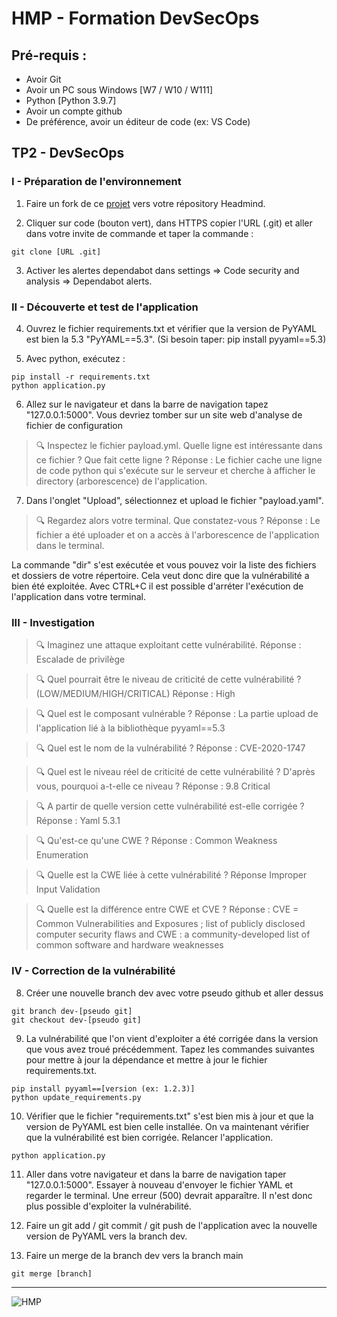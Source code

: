 # HMP - Formation DevSecOps

## Pré-requis :
- Avoir Git
- Avoir un PC sous Windows [W7 / W10 / W111]
- Python [Python 3.9.7]
- Avoir un compte github
- De préférence, avoir un éditeur de code (ex: VS Code)

## TP2 - DevSecOps

### I - Préparation de l'environnement
1) Faire un fork de ce [projet](https://github.com/HMP-DSO/Formation-DSO) vers votre répository Headmind.

2) Cliquer sur code (bouton vert), dans HTTPS copier l'URL (.git) et aller dans votre invite de commande et taper la commande :
```
git clone [URL .git]
```

3) Activer les alertes dependabot dans settings => Code security and analysis => Dependabot alerts. 

### II - Découverte et test de l'application

4) Ouvrez le fichier requirements.txt et vérifier que la version de PyYAML est bien la 5.3 "PyYAML==5.3". (Si besoin taper: pip install pyyaml==5.3)

5) Avec python, exécutez :
```
pip install -r requirements.txt
python application.py
```

6) Allez sur le navigateur et dans la barre de navigation tapez "127.0.0.1:5000". Vous devriez tomber sur un site web d'analyse de fichier de configuration 

> :mag: Inspectez le fichier payload.yml. Quelle ligne est intéressante dans ce fichier ? Que fait cette ligne ? Réponse : Le fichier cache une ligne de code python qui s'exécute sur le serveur et cherche à afficher le directory (arborescence) de l'application.

7) Dans l'onglet "Upload", sélectionnez et upload le fichier "payload.yaml". 

> :mag: Regardez alors votre terminal. Que constatez-vous ? Réponse : Le fichier a été uploader et on a accès à l'arborescence de l'application dans le terminal.

La commande "dir" s'est exécutée et vous pouvez voir la liste des fichiers et dossiers de votre répertoire. Cela veut donc dire que la vulnérabilité a bien été exploitée.
Avec CTRL+C il est possible d'arréter l'exécution de l'application dans votre terminal. 

### III - Investigation

> :mag: Imaginez une attaque exploitant cette vulnérabilité. Réponse : Escalade de privilège

> :mag: Quel pourrait être le niveau de criticité de cette vulnérabilité  ? (LOW/MEDIUM/HIGH/CRITICAL) Réponse : High

> :mag: Quel est le composant vulnérable ? Réponse : La partie upload de l'application lié à la bibliothèque pyyaml==5.3

> :mag: Quel est le nom de la vulnérabilité ? Réponse : CVE-2020-1747

> :mag: Quel est le niveau réel de criticité de cette vulnérabilité ? D'après vous, pourquoi a-t-elle ce niveau ? Réponse : 9.8 Critical

> :mag: A partir de quelle version cette vulnérabilité est-elle corrigée ? Réponse : Yaml 5.3.1

> :mag: Qu'est-ce qu'une CWE ? Réponse : Common Weakness Enumeration

> :mag: Quelle est la CWE liée à cette vulnérabilité ? Réponse Improper Input Validation

> :mag: Quelle est la différence entre CWE et CVE ? Réponse : CVE = Common Vulnerabilities and Exposures ; list of publicly disclosed computer security flaws and CWE : a community-developed list of common software and hardware weaknesses


### IV - Correction de la vulnérabilité

8) Créer une nouvelle branch dev avec votre pseudo github et aller dessus
```
git branch dev-[pseudo git]
git checkout dev-[pseudo git]
```

9) La vulnérabilité que l'on vient d'exploiter a été corrigée dans la version que vous avez troué précédemment.
Tapez les commandes suivantes pour mettre à jour la dépendance et mettre à jour le fichier requirements.txt. 

```
pip install pyyaml==[version (ex: 1.2.3)]
python update_requirements.py
```

10) Vérifier que le fichier "requirements.txt" s'est bien mis à jour et que la version de PyYAML est bien celle installée. On va maintenant vérifier que la vulnérabilité est bien corrigée. Relancer l'application.
```
python application.py
```

11) Aller dans votre navigateur et dans la barre de navigation taper "127.0.0.1:5000". Essayer à nouveau d'envoyer le fichier YAML et regarder le terminal. Une erreur (500) devrait apparaître. Il n'est donc plus possible d'exploiter la vulnérabilité.

12) Faire un git add / git commit / git push de l'application avec la nouvelle version de PyYAML vers la branch dev.

13) Faire un merge de la branch dev vers la branch main
```
git merge [branch]
```

____________________________________________________________________________________________________________
   ![HMP](https://github.com/user-attachments/assets/e7576c9a-c7bd-4150-aba2-9adee745a976)
